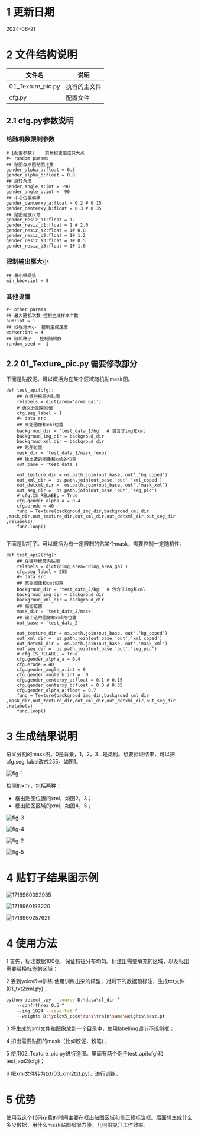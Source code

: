 # 1 更新日期

2024-06-21

# 2 文件结构说明

| 文件名            | 说明         |
| ----------------- | ------------ |
| 01_Texture_pic.py | 执行的主文件 |
| cfg.py            | 配置文件     |

## 2.1 cfg.py参数说明

### 给随机数限制参数

```python3
# [配置参数]    前景权重值这只大点
#~ random params
## 贴图与原图贴图比重
gender_alpha_a:float = 0.5
gender_alpha_b:float = 0.8
## 旋转角度
gender_angle_a:int = -90
gender_angle_b:int =  90
## 中心位置偏移
gender_centerxy_a:float = 0.2 # 0.15
gender_centerxy_b:float = 0.3 # 0.35
## 贴图缩放尺寸
gender_resiz_a1:float = 1.
gender_resiz_b1:float = 1 # 2.0
gender_resiz_a2:float = 1# 0.8
gender_resiz_b2:float = 1# 1.2
gender_resiz_a3:float = 1# 0.5
gender_resiz_b3:float = 1# 1.0

```

### 限制输出框大小

```
## 最小框阈值
min_bbox:int = 8

```

### 其他设置

```
#~ other params
## 最大随机次数 控制生成样本个数
num:int = 1
## 线程池大小  控制生成速度
worker:int = 4
## 随机种子   控制随机数
random_seed = -1 
```

## 2.2 01_Texture_pic.py 需要修改部分

下面是贴胶泥。可以概括为在某个区域随机贴mask图。

```python3
def test_api(cfg):
    ## 在哪些标签内贴图
    relabels = dict(area='area_gai')
    # 语义分割类别值
    cfg.seg_label = 1
    #~ data src
    ## 原始图像和xml位置
    backgroud_dir = 'test_data_1/bg'  # 包含了img和xml
    backgroud_img_dir = backgroud_dir
    backgroud_xml_dir = backgroud_dir
    ## 贴图位置
    mask_dir = 'test_data_1/mask_fenbi'  
    ## 输出造的图像和xml的位置
    out_base = 'test_data_1'
  
    out_texture_dir = os.path.join(out_base,'out','bg_coped') 
    out_xml_dir =  os.path.join(out_base,'out','xml_coped')
    out_detxml_dir =  os.path.join(out_base,'out','mask_xml')
    out_seg_dir =  os.path.join(out_base,'out','seg_pic') 
    # cfg.IS_RELABEL = True
    cfg.gender_alpha_a = 0.4
    cfg.erode = 40
    func = Texture(backgroud_img_dir,backgroud_xml_dir ,mask_dir,out_texture_dir,out_xml_dir,out_detxml_dir,out_seg_dir ,relabels)
    func.loop()


```

下面是贴钉子。可以概括为有一定限制的贴某个mask，需要控制一定随机性。

```python3
def test_api2(cfg):
    ## 在哪些标签内贴图
    relabels = dict(ding_area='ding_area_gai')
    cfg.seg_label = 255
    #~ data src
    ## 原始图像和xml位置
    backgroud_dir = 'test_data_2/bg'  # 包含了img和xml
    backgroud_img_dir = backgroud_dir
    backgroud_xml_dir = backgroud_dir
    ## 贴图位置
    mask_dir = 'test_data_2/mask'      
    ## 输出造的图像和xml的位置
    out_base = 'test_data_2'
  
    out_texture_dir = os.path.join(out_base,'out','bg_coped') 
    out_xml_dir =  os.path.join(out_base,'out','xml_coped')
    out_detxml_dir =  os.path.join(out_base,'out','mask_xml')
    out_seg_dir =  os.path.join(out_base,'out','seg_pic') 
    # cfg.IS_RELABEL = True
    cfg.gender_alpha_a = 0.4
    cfg.erode = 40
    cfg.gender_angle_a:int = 0
    cfg.gender_angle_b:int =  0
    cfg.gender_centerxy_a:float = 0.1 # 0.15
    cfg.gender_centerxy_b:float = 0.0 # 0.35
    cfg.gender_alpha_a:float = 0.7
    func = Texture(backgroud_img_dir,backgroud_xml_dir ,mask_dir,out_texture_dir,out_xml_dir,out_detxml_dir,out_seg_dir ,relabels)
    func.loop()

```

# 3 生成结果说明

语义分割的mask图。0是背景，1，2，3...是类别。想要验证结果，可以把cfg.seg_label改成255。如图1。

![fig-1](tmp\1.jpg)

检测的xml，包括两种：

- 框出贴图位置的xml，如图2，3；
- 框出贴图区域的xml，如图4，5；

![fig-3](tmp/3.jpg)

![fig-4](tmp/4.jpg)

![fig-2](tmp/2.jpg)

![fig-5](tmp/5.jpg)

# 4 贴钉子结果图示例

![1718960092985](tmp/1718960092985.png)

![1718960193220](tmp/1718960193220.png)

![1718960257621](tmp/1718960257621.png)

# 4 使用方法

1 首先，标注数据100张，保证特征分布均匀。标注出需要填充的区域，以及标出需要替换标签的区域；

2 丢到yolov5中训练.使用训练出来的模型，对剩下的数据预标注，生成txt文件(01_txt2xml.py)；
```bash
python detect_.py --source D:\data\cl_dir ^
    --conf-thres 0.5 ^
    --img 1024 --save-txt ^
    --weights D:\yolov5_code\runs\train\same\weights\best.pt
```

3 将生成的xml文件和图像放到一个目录中，使用labelimg调节不规则框；

4 扣出需要贴图的mask（比如胶泥，粉笔)；

5 使用02_Texture_pic.py进行造图。里面有两个例子test_api(cfg)和test_api2(cfg)；

6 把xml文件转为txt(03_xml2txt.py)，进行训练。

# 5 优势

使用我这个代码花费的时间主要在框出贴图区域和修正预标注框。后面想生成什么多少数据，用什么mask贴图都很方便。几何倍提升工作效率。
